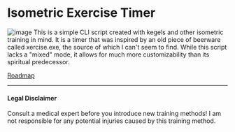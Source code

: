 # Isometric Exercise Timer
![image](https://github.com/AffeN01/Isometric-Exercise-Timer/assets/14183394/4c1f734b-b461-4f15-8895-8df35ec565ed)
This is a simple CLI script created with kegels and other isometric training in mind. It is a timer that was inspired by an old piece of beerware called xercise.exe, the source of which I can't seem to find. While this script lacks a "mixed" mode, it allows for much more customizability than its spiritual predecessor.

[Roadmap](https://github.com/AffeN01/Isometric-Exercise-Timer/wiki/Roadmap)

---

#### Legal Disclaimer
Consult a medical expert before you introduce new training methods! I am not responsible for any potential injuries caused by this training method.
